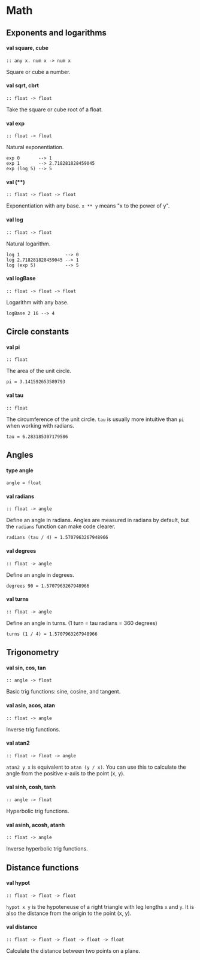 # Math
## Exponents and logarithms 
<a name="square"></a>
<a name="cube"></a>
#### val square, cube
```
:: any x. num x -> num x
```
Square or cube a number.

<a name="sqrt"></a>
<a name="cbrt"></a>
#### val sqrt, cbrt
```
:: float -> float
```
Take the square or cube root of a float.

<a name="exp"></a>
#### val exp
```
:: float -> float
```
Natural exponentiation.
```
exp 0       --> 1
exp 1       --> 2.718281828459045
exp (log 5) --> 5
```

<a name="(**)"></a>
#### val (**)
```
:: float -> float -> float
```
Exponentiation with any base. `x ** y` means "x to the power of y".

<a name="log"></a>
#### val log
```
:: float -> float
```
Natural logarithm.
```
log 1                 --> 0
log 2.718281828459045 --> 1
log (exp 5)           --> 5
```

<a name="logBase"></a>
#### val logBase
```
:: float -> float -> float
```
Logarithm with any base.
```
logBase 2 16 --> 4
```

## Circle constants 
<a name="pi"></a>
#### val pi
```
:: float
```
The area of the unit circle.
```
pi = 3.141592653589793
```

<a name="tau"></a>
#### val tau
```
:: float
```
The circumference of the unit circle.
`tau` is usually more intuitive than `pi` when working with radians.
```
tau = 6.283185307179586
```

## Angles 
<a name="type-angle"></a>
#### type angle
```
angle = float
```
<a name="radians"></a>
#### val radians
```
:: float -> angle
```
Define an angle in radians. Angles are measured in radians by default,
but the `radians` function can make code clearer.
```
radians (tau / 4) = 1.5707963267948966
```

<a name="degrees"></a>
#### val degrees
```
:: float -> angle
```
Define an angle in degrees.
```
degrees 90 = 1.5707963267948966
```

<a name="turns"></a>
#### val turns
```
:: float -> angle
```
Define an angle in turns. (1 turn = tau radians = 360 degrees)
```
turns (1 / 4) = 1.5707963267948966
```

## Trigonometry 
<a name="sin"></a>
<a name="cos"></a>
<a name="tan"></a>
#### val sin, cos, tan
```
:: angle -> float
```
Basic trig functions: sine, cosine, and tangent.

<a name="asin"></a>
<a name="acos"></a>
<a name="atan"></a>
#### val asin, acos, atan
```
:: float -> angle
```
Inverse trig functions.

<a name="atan2"></a>
#### val atan2
```
:: float -> float -> angle
```
`atan2 y x` is equivalent to `atan (y / x)`.
You can use this to calculate the angle from the positive x-axis
to the point (x, y).

<a name="sinh"></a>
<a name="cosh"></a>
<a name="tanh"></a>
#### val sinh, cosh, tanh
```
:: angle -> float
```
Hyperbolic trig functions.

<a name="asinh"></a>
<a name="acosh"></a>
<a name="atanh"></a>
#### val asinh, acosh, atanh
```
:: float -> angle
```
Inverse hyperbolic trig functions.

## Distance functions 
<a name="hypot"></a>
#### val hypot
```
:: float -> float -> float
```
`hypot x y` is the hypoteneuse of a right triangle with
leg lengths `x` and `y`. It is also the distance from the origin
to the point (x, y).

<a name="distance"></a>
#### val distance
```
:: float -> float -> float -> float -> float
```
Calculate the distance between two points on a plane.

